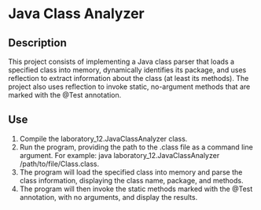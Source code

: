 # Java Class Analyzer
## Description
This project consists of implementing a Java class parser that loads a specified class into memory, dynamically identifies its package, and uses reflection to extract information about the class (at least its methods). The project also uses reflection to invoke static, no-argument methods that are marked with the @Test annotation.

## Use
1. Compile the laboratory_12.JavaClassAnalyzer class.
2. Run the program, providing the path to the .class file as a command line argument. For example: java laboratory_12.JavaClassAnalyzer /path/to/file/Class.class.
3. The program will load the specified class into memory and parse the class information, displaying the class name, package, and methods.
4. The program will then invoke the static methods marked with the @Test annotation, with no arguments, and display the results.
